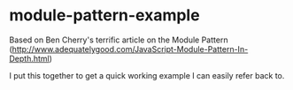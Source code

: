 module-pattern-example
======================

Based on Ben Cherry's terrific article on the Module Pattern (http://www.adequatelygood.com/JavaScript-Module-Pattern-In-Depth.html)

I put this together to get a quick working example I can easily refer back to.
